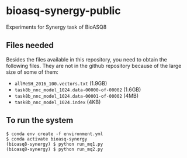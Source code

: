 # bioasq-synergy-public

Experiments for Synergy task of BioASQ8

## Files needed

Besides the files available in this repository, you need to obtain the following files. They are not in the github repository because of the large size of some of them:

- `allMeSH_2016_100.vectors.txt` (1.9GB)
- `task8b_nnc_model_1024.data-00000-of-00002` (1.6GB)
- `task8b_nnc_model_1024.data-00001-of-00002` (4MB)
- `task8b_nnc_model_1024.index` (4KB)

## To run the system
```
$ conda env create -f environment.yml
$ conda activate bioasq-synergy
(bioasq8-synergy) $ python run_mq1.py
(bioasq8-synergy) $ python run_mq2.py
```
